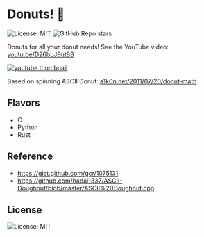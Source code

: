 # Donuts! 🍩

![License: MIT](https://img.shields.io/badge/License-MIT-blue.svg) ![GitHub Repo stars](https://img.shields.io/github/stars/TinkeringPenguin/donut?color=g "GitHub Repo stars") 

Donuts for all your donut needs! See the YouTube video: [youtu.be/D26bLJ9ut88](https://youtu.be/D26bLJ9ut88)

[![youtube thumbnail](https://img.youtube.com/vi/D26bLJ9ut88/0.jpg)](https://youtu.be/D26bLJ9ut88)

Based on spinning ASCII Donut: [a1k0n.net/2011/07/20/donut-math](https://www.a1k0n.net/2011/07/20/donut-math.html)  

## Flavors

* C
* Python
* Rust

## Reference

* https://gist.github.com/gcr/1075131
* https://github.com/hadal1337/ASCII-Doughnut/blob/master/ASCII%20Doughnut.cpp

## License

![License: MIT](https://img.shields.io/badge/License-MIT-blue.svg) 

